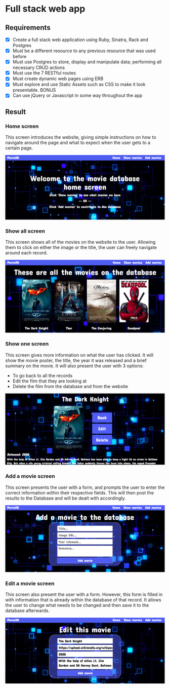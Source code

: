 # Full stack web app

## Requirements
- [x] Create a full stack web application using Ruby, Sinatra, Rack and Postgres
- [x] Must be a different resource to any previous resource that was used before
- [x] Must use Postgres to store, display and manipulate data; performing all necessary CRUD actions
- [x] Must use the 7 RESTful routes
- [x] Must create dynamic web pages using ERB
- [x] Must explore and use Static Assets such as CSS to make it look presentable.
BONUS
- [x] Can use jQuery or Javascript in some way throughout the app

## Result

### Home screen

This screen introduces the website, giving simple instructions on how to navigate around the page and what to expect when the user gets to a certain page.

![Home Screen](public/images/readme/homescreen.png)

### Show all screen

This screen shows all of the movies on the website to the user. Allowing them to click on either the image or the title, the user can freely navigate around each record.

![All Screen](public/images/readme/allscreen.png)

### Show one screen

This screen gives more information on what the user has clicked. It will show the movie poster, the title, the year it was released and a brief summary on the movie. It will also present the user with 3 options:
- To go back to all the records
- Edit the film that they are looking at
- Delete the film from the database and from the website

![One Screen](public/images/readme/onescreen.png)

### Add a movie screen

This screen presents the user with a form, and prompts the user to enter the correct information within their respective fields. This will then post the results to the Database and will be dealt with accordingly.

![Add Screen](public/images/readme/addscreen.png)

### Edit a movie screen

This screen also present the user with a form. However, this form is filled in with information that is already within the database of that record. It allows the user to change what needs to be changed and then save it to the database afterwards.

![Edit Screen](public/images/readme/editscreen.png)
